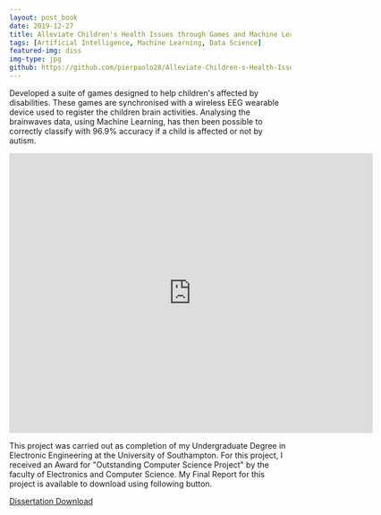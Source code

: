 ```yaml
---
layout: post_book
date: 2019-12-27
title: Alleviate Children's Health Issues through Games and Machine Learning
tags: [Artificial Intelligence, Machine Learning, Data Science]
featured-img: diss
img-type: jpg
github: https://github.com/pierpaolo28/Alleviate-Children-s-Health-Issues-through-Games-and-Machine-Learning
---
```


Developed a suite of games designed to help children's affected by disabilities. These games are synchronised with a wireless EEG wearable device used to register the children brain activities. Analysing the brainwaves data, using Machine Learning, has then been possible to correctly classify with 96.9% accuracy if a child is affected or not by autism.

<div style="text-align: center;">
  <iframe
    class="vidio"
    width="650"
    height="500"
    src="https://www.youtube.com/embed/KakNrl0ls_4"
    frameborder="0"
    allowfullscreen
  >
  </iframe>
</div>

This project was carried out as completion of my Undergraduate Degree in Electronic Engineering at the University of Southampton. For this project, I received an Award for "Outstanding Computer Science Project" by the faculty of Electronics and Computer Science. My Final Report for this project is available to download using following button.

<a href="\assets\dist\Research_Submission.pdf" class="btn">Dissertation Download</a>
